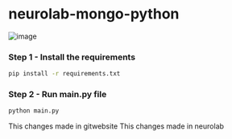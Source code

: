 # neurolab-mongo-python

![image](https://user-images.githubusercontent.com/57321948/196933065-4b16c235-f3b9-4391-9cfe-4affcec87c35.png)


### Step 1 - Install the requirements

```bash
pip install -r requirements.txt
```

### Step 2 - Run main.py file

```bash
python main.py
```
This changes made in gitwebsite
This changes made in neurolab
